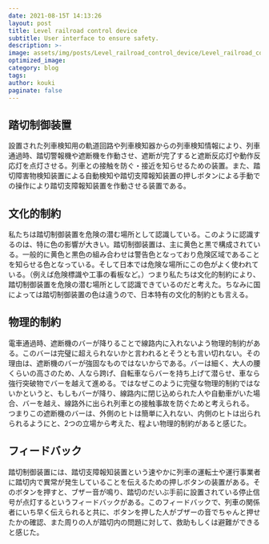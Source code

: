 ```yaml
---
date: 2021-08-15T 14:13:26
layout: post
title: Level railroad control device
subtitle: User interface to ensure safety.
description: >-
image: assets/img/posts/Level_railroad_control_device/Level_railroad_control_device.jpg
optimized_image: 
category: blog
tags: 
author: kouki
paginate: false
---
```


## 踏切制御装置

設置された列車検知用の軌道回路や列車検知器からの列車検知情報により、列車通過時、踏切警報機や遮断機を作動させ、遮断が完了すると遮断反応灯や動作反応灯を点灯させる。列車との接触を防ぐ・接近を知らせるための装置。また、踏切障害物検知装置による自動検知や踏切支障報知装置の押しボタンによる手動での操作により踏切支障報知装置を作動させる装置である。

## 文化的制約

私たちは踏切制御装置を危険の潜む場所として認識している。このように認識するのは、特に色の影響が大きい。踏切制御装置は、主に黄色と黒で構成されている。一般的に黄色と黒色の組み合わせは警告色となっており危険区域であることを知らせる色となっている。そして日本では危険な場所にこの色がよく使われている。（例えば危険標識や工事の看板など。）つまり私たちは文化的制約により、踏切制御装置を危険の潜む場所として認識できているのだと考えた。ちなみに国によっては踏切制御装置の色は違うので、日本特有の文化的制約とも言える。

## 物理的制約

電車通過時、遮断機のバーが降りることで線路内に入れないよう物理的制約がある。このバーは完璧に超えられないかと言われるとそうとも言い切れない。その理由は、遮断機のバーが強固なものではないからである。バーは細く、大人の腰くらいの高さのため、人なら跨げ、自転車ならバーを持ち上げて潜らせ、車なら強行突破物でバーを越えて進める。ではなぜこのように完璧な物理的制約ではないかというと、もしもバーが降り、線路内に閉じ込められた人や自動車がいた場合、バーを越え、線路外に出られ列車との接触事故を防ぐためと考えられる。
つまりこの遮断機のバーは、外側のヒトは簡単に入れない、内側のヒトは出られられるようにと、2つの立場から考えた、程よい物理的制約があると感じた。

## フィードバック

踏切制御装置には、踏切支障報知装置という速やかに列車の運転士や運行事業者に踏切内で異常が発生していることを伝えるための押しボタンの装置がある。そのボタンを押すと、ブザー音が鳴り、踏切のだいぶ手前に設置されている停止信号が点灯するというフィードバックがある。このフィードバックで、列車の関係者にいち早く伝えられると共に、ボタンを押した人がブザーの音でちゃんと押せたかの確認、また周りの人が踏切内の問題に対して、救助もしくは避難ができると感じた。
